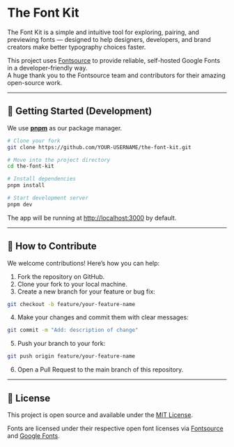 # The Font Kit

The Font Kit is a simple and intuitive tool for exploring, pairing, and previewing fonts — designed to help designers, developers, and brand creators make better typography choices faster.

This project uses [Fontsource](https://fontsource.org) to provide reliable, self-hosted Google Fonts in a developer-friendly way.  
A huge thank you to the Fontsource team and contributors for their amazing open-source work.

---

## 🚀 Getting Started (Development)

We use **[pnpm](https://pnpm.io)** as our package manager.

```bash
# Clone your fork
git clone https://github.com/YOUR-USERNAME/the-font-kit.git

# Move into the project directory
cd the-font-kit

# Install dependencies
pnpm install

# Start development server
pnpm dev
```

The app will be running at [http://localhost:3000](http://localhost:3000) by default.

---

## 🤝 How to Contribute

We welcome contributions! Here’s how you can help:

1. Fork the repository on GitHub.
2. Clone your fork to your local machine.
3. Create a new branch for your feature or bug fix:

```bash
git checkout -b feature/your-feature-name
```

4. Make your changes and commit them with clear messages:

```bash
git commit -m "Add: description of change"
```

5. Push your branch to your fork:

```bash
git push origin feature/your-feature-name
```

6. Open a Pull Request to the main branch of this repository.

---

## 📜 License

This project is open source and available under the [MIT License](LICENSE).

Fonts are licensed under their respective open font licenses via [Fontsource](https://fontsource.org) and [Google Fonts](https://fonts.google.com).
